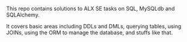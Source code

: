 This repo contains solutions to ALX SE tasks on SQL, MySQLdb and SQLAlchemy.

It covers basic areas including DDLs and DMLs, querying tables, using JOINs,
using the ORM to manage the database, and stuffs like that.